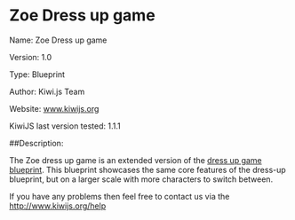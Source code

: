 Zoe Dress up game
======================================

Name: Zoe Dress up game

Version: 1.0

Type: Blueprint

Author: Kiwi.js Team

Website: www.kiwijs.org

KiwiJS last version tested: 1.1.1

##Description:

The Zoe dress up game is an extended version of the [dress up game blueprint](https://github.com/gamelab/Dressup-Blueprint). This blueprint showcases the same core features of the dress-up blueprint, but on a larger scale with more characters to switch between.

If you have any problems then feel free to contact us via the http://www.kiwijs.org/help

